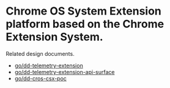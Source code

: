 # Chrome OS System Extension platform based on the Chrome Extension System.

Related design documents.
- [go/dd-telemetry-extension](https://goto.google.com/dd-telemetry-extension)
- [go/dd-telemetry-extension-api-surface](https://goto.google.com/dd-telemetry-extension-api-surface)
- [go/dd-cros-csx-poc](https://goto.google.com/dd-cros-csx-poc)
